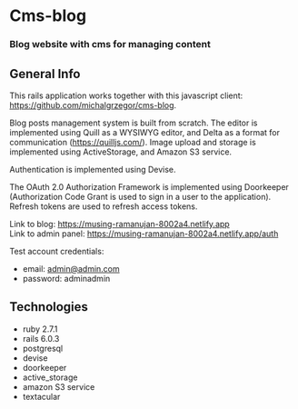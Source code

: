 # Cms-blog
### Blog website with cms for managing content

## General Info

This rails application works together with this javascript client: https://github.com/michalgrzegor/cms-blog.  
  
Blog posts management system is built from scratch. The editor is implemented using Quill as a WYSIWYG editor, 
and Delta as a format for communication (https://quilljs.com/). Image upload and storage is implemented using 
ActiveStorage, and Amazon S3 service.  
  
Authentication is implemented using Devise.  
  
The OAuth 2.0 Authorization Framework is implemented using Doorkeeper (Authorization Code Grant is used to sign in
a user to the application). Refresh tokens are used to refresh access tokens.  
  
Link to blog: https://musing-ramanujan-8002a4.netlify.app  
Link to admin panel: https://musing-ramanujan-8002a4.netlify.app/auth  

Test account credentials:  
- email: admin@admin.com
- password: adminadmin

## Technologies

- ruby 2.7.1
- rails 6.0.3
- postgresql
- devise
- doorkeeper
- active_storage
- amazon S3 service
- textacular
